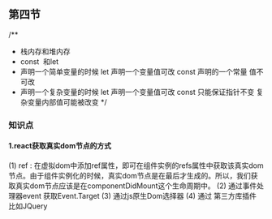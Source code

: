 
## 第四节 
/**
 * 栈内存和堆内存
 * const  和let  
 * 声明一个简单变量的时候 let 声明一个变量值可改 const 声明的一个常量 值不可改
 * 声明一个复杂变量的时候 let 声明一个变量值可改 const 只能保证指针不变 复杂变量内部值可能被改变
 */
### 知识点

#### 1.react获取真实dom节点的方式
 (1) ref : 在虚拟dom中添加ref属性，即可在组件实例的refs属性中获取该真实dom节点。由于组件实例化的时候，真实dom节点是在最后才生成的。所以，我们获取真实dom节点应该是在componentDidMount这个生命周期中。
 (2) 通过事件处理器event  获取Event.Target
 (3) 通过js原生Dom选择器
 (4) 通过 第三方库插件 比如JQuery



